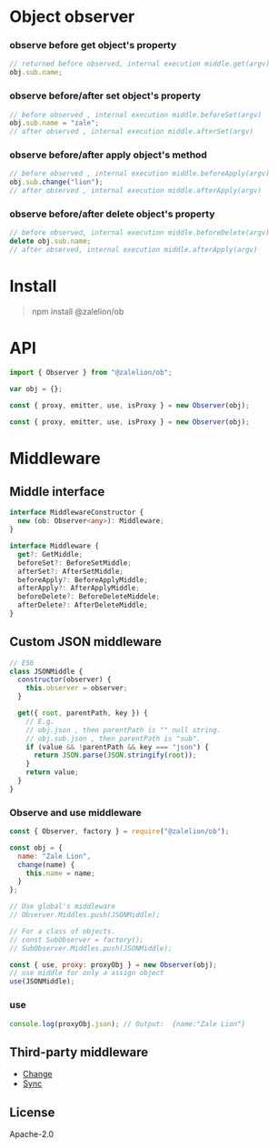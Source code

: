 # Object observer

### observe before get object's property

```js
// returned before observed, internal execution middle.get(argv)
obj.sub.name;
```

### observe before/after set object's property

```js
// before observed , internal execution middle.beforeSet(argv)
obj.sub.name = "zale";
// after observed , internal execution middle.afterSet(argv)
```

### observe before/after apply object's method

```js
// before observed , internal execution middle.beforeApply(argv)
obj.sub.change("lion");
// after observed , internal execution middle.afterApply(argv)
```

### observe before/after delete object's property

```js
// before observed, internal execution middle.beforeDelete(argv)
delete obj.sub.name;
// after observed, internal execution middle.afterApply(argv)
```

# Install

> npm install @zalelion/ob

# API

```ts
import { Observer } from "@zalelion/ob";

var obj = {};

const { proxy, emitter, use, isProxy } = new Observer(obj);

const { proxy, emitter, use, isProxy } = new Observer(obj);
```

# Middleware

## Middle interface

```ts
interface MiddlewareConstructor {
  new (ob: Observer<any>): Middleware;
}

interface Middleware {
  get?: GetMiddle;
  beforeSet?: BeforeSetMiddle;
  afterSet?: AfterSetMiddle;
  beforeApply?: BeforeApplyMiddle;
  afterApply?: AfterApplyMiddle;
  beforeDelete?: BeforeDeleteMiddele;
  afterDelete?: AfterDeleteMiddle;
}
```

## Custom JSON middleware

```js
// ES6
class JSONMiddle {
  constructor(observer) {
    this.observer = observer;
  }

  get({ root, parentPath, key }) {
    // E.g.
    // obj.json , then parentPath is "" null string.
    // obj.sub.json , then parentPath is "sub".
    if (value && !parentPath && key === "json") {
      return JSON.parse(JSON.stringify(root));
    }
    return value;
  }
}
```

### Observe and use middleware

```js
const { Observer, factory } = require("@zalelion/ob");

const obj = {
  name: "Zale Lion",
  change(name) {
    this.name = name;
  }
};

// Use global's middleware
// Observer.Middles.push(JSONMiddle);

// For a class of objects.
// const SubObserver = factory();
// SubObserver.Middles.push(JSONMiddle);

const { use, proxy: proxyObj } = new Observer(obj);
// use middle for only a assign object
use(JSONMiddle);
```

### use

```js
console.log(proxyObj.json); // Output:  {name:"Zale Lion"}
```

## Third-party middleware
- [Change](https://github.com/zalelion/ob-middle-change)
- [Sync](https://github.com/zalelion/ob-middle-sync)

## License

Apache-2.0
